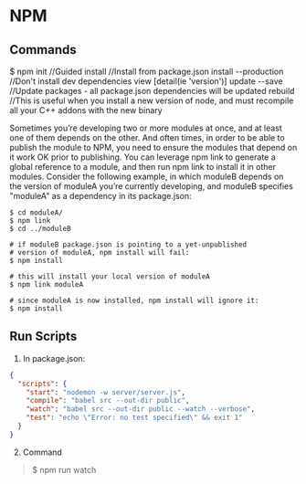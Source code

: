 # NPM

## Commands

$ npm init      //Guided
      install   //Install from package.json
      install --production   //Don't install dev dependencies
      view <packagename> [detail(ie 'version')]
      update --save //Update packages - all package.json dependencies will be updated
      rebuild <packagename> //This is useful when you install a new version of node, and must recompile all your C++ addons with the new binary

Sometimes you’re developing two or more modules at once, and at least one of them depends on the other. And often times, in order to be able to publish the module to NPM, you need to ensure the modules that depend on it work OK prior to publishing.
You can leverage npm link to generate a global reference to a module, and then run npm link <package>
to install it in other modules. Consider the following example, in which moduleB depends on the version of moduleA you’re currently developing, and moduleB specifies "moduleA" as a dependency in its package.json:

    $ cd moduleA/
    $ npm link
    $ cd ../moduleB

    # if moduleB package.json is pointing to a yet-unpublished
    # version of moduleA, npm install will fail:
    $ npm install

    # this will install your local version of moduleA
    $ npm link moduleA

    # since moduleA is now installed, npm install will ignore it:
    $ npm install

## Run Scripts

1. In package.json:
```json
{
  "scripts": {
    "start": "nodemon -w server/server.js",
    "compile": "babel src --out-dir public",
    "watch": "babel src --out-dir public --watch --verbose",
    "test": "echo \"Error: no test specified\" && exit 1"
  }
}
```

2. Command
> $ npm run watch
